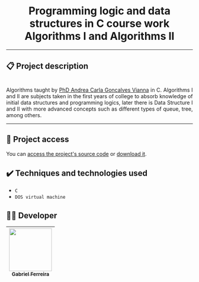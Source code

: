 <h1 align="center">Programming logic and data structures in C course work Algorithms I and Algorithms II</h1>

<hr>

## 📋 Project description

<p align="justify">
  <br>
  Algorithms taught by <a href="https://unesp.br/portaldocentes/docentes/232">PhD Andrea Carla Goncalves Vianna</a> in C. Algorithms I and II are subjects taken in the first years of college to absorb knowledge of initial data structures and programming logics, later there is Data Structure I and II with more advanced concepts such as different types of queue, tree, among others.  
</p>

<hr>

## 📁 Project access

You can [access the project's source code](https://github.com/GabesSeven/GabesSeven/programming-logic-and-data-structures-in-C-course-work-Algorithms-I-and-Algorithms-II/) or [download it](https://github.com/GabesSeven/GabesSeven/programming-logic-and-data-structures-in-C-course-work-Algorithms-I-and-Algorithms-II/archive/refs/heads/main.zip).

## ✔️ Techniques and technologies used

- ``C``
- ``DOS virtual machine``


## 🧑‍💻 Developer

| [<img src="https://avatars.githubusercontent.com/u/37443722?v=4" width=115><br><sub>Gabriel Ferreira</sub>](https://github.com/GabesSeven)
| :---: 
